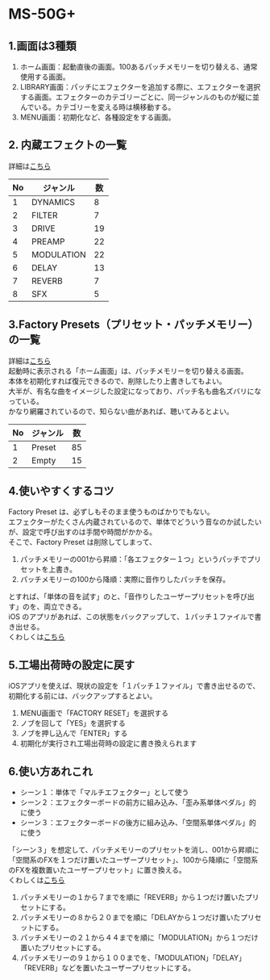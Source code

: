 # MS-50G+
  
## 1.画面は3種類
1. ホーム画面：起動直後の画面。100あるパッチメモリーを切り替える、通常使用する画面。  
2. LIBRARY画面：パッチにエフェクターを追加する際に、エフェクターを選択する画面。エフェクターのカテゴリーごとに、同一ジャンルのものが縦に並んでいる。カテゴリーを変える時は横移動する。  
3. MENU画面：初期化など、各種設定をする画面。  
  
## 2. 内蔵エフェクトの一覧
詳細は[こちら](./FXlist.md)
  
|No|ジャンル|数|
|--|--|--|
|1|DYNAMICS|8|
|2|FILTER|7|
|3|DRIVE|19|
|4|PREAMP|22|
|5|MODULATION|22|
|6|DELAY|13|
|7|REVERB|7|
|8|SFX|5|
  
## 3.Factory Presets（プリセット・パッチメモリー）の一覧
詳細は[こちら](./FactoryPreset.md)  
起動時に表示される「ホーム画面」は、パッチメモリーを切り替える画面。  
本体を初期化すれば復元できるので、削除したり上書きしてもよい。  
大半が、有名な曲をイメージした設定になっており、パッチ名も曲名ズバリになっている。  
かなり網羅されているので、知らない曲があれば、聴いてみるとよい。  
  
|No|ジャンル|数|
|--|--|--|
|1|Preset|85|
|2|Empty|15|
  
## 4.使いやすくするコツ
Factory Preset は、必ずしもそのまま使うものばかりでもない。  
エフェクターがたくさん内蔵されているので、単体でどういう音なのか試したいが、設定で呼び出すのは手間や時間がかかる。  
そこで、Factory Preset は削除してしまって、  
1. パッチメモリーの001から昇順：「各エフェクター１つ」というパッチでプリセットを上書き。
2. パッチメモリーの100から降順：実際に音作りしたパッチを保存。
  
とすれば、「単体の音を試す」のと、「音作りしたユーザープリセットを呼び出す」のを、両立できる。  
iOS のアプリがあれば、この状態をバックアップして、１パッチ１ファイルで書き出せる。  
くわしくは[こちら](./UserPreset.md)
  
## 5.工場出荷時の設定に戻す
iOSアプリを使えば、現状の設定を「１パッチ１ファイル」で書き出せるので、初期化する前には、バックアップするとよい。  
  
1. MENU画面で「FACTORY RESET」を選択する
2. ノブを回して「YES」を選択する
3. ノブを押し込んで「ENTER」する
4. 初期化が実行され工場出荷時の設定に書き換えられます
  
## 6.使い方あれこれ
- シーン１：単体で「マルチエフェクター」として使う
- シーン２：エフェクターボードの前方に組み込み、「歪み系単体ペダル」的に使う
- シーン３：エフェクターボードの後方に組み込み、「空間系単体ペダル」的に使う
  
「シーン３」を想定して、パッチメモリーのプリセットを消し、001から昇順に「空間系のFXを１つだけ置いたユーザープリセット」、100から降順に「空間系のFXを複数置いたユーザープリセット」に置き換える。  
くわしくは[こちら](./UserPreset.md)
  
1. パッチメモリーの１から７までを順に「REVERB」から１つだけ置いたプリセットにする。
2. パッチメモリーの８から２０までを順に「DELAYから１つだけ置いたプリセットにする。
3. パッチメモリーの２１から４４までを順に「MODULATION」から１つだけ置いたプリセットにする。
4. パッチメモリーの９１から１００までを、「MODULATION」「DELAY」「REVERB」などを置いたユーザープリセットにする。